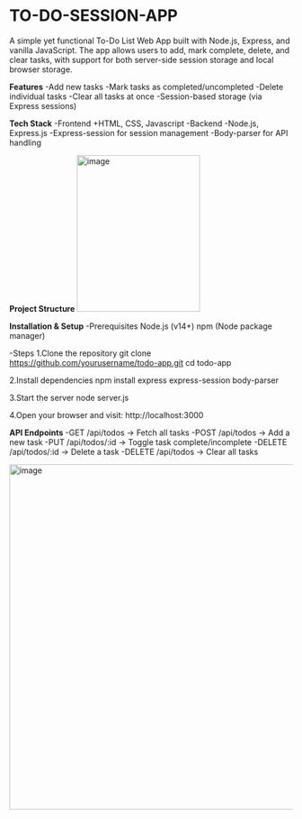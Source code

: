 # TO-DO-SESSION-APP
A simple yet functional To-Do List Web App built with Node.js, Express, and vanilla JavaScript.
The app allows users to add, mark complete, delete, and clear tasks, with support for both server-side session storage and local browser storage.

**Features**
-Add new tasks
-Mark tasks as completed/uncompleted
-Delete individual tasks
-Clear all tasks at once
-Session-based storage (via Express sessions)

**Tech Stack**
-Frontend
  +HTML, CSS, Javascript
-Backend
  -Node.js, Express.js
  -Express-session for session management
  -Body-parser for API handling

**Project Structure**
<img width="219" height="278" alt="image" src="https://github.com/user-attachments/assets/fc4b38be-e822-4e27-b419-b3f8093d5daf" />

**Installation & Setup**
-Prerequisites
Node.js (v14+)
npm (Node package manager)

-Steps
1.Clone the repository
git clone https://github.com/yourusername/todo-app.git
cd todo-app

2.Install dependencies
npm install express express-session body-parser

3.Start the server
node server.js

4.Open your browser and visit:
http://localhost:3000

**API Endpoints**
-GET /api/todos → Fetch all tasks
-POST /api/todos → Add a new task
-PUT /api/todos/:id → Toggle task complete/incomplete
-DELETE /api/todos/:id → Delete a task
-DELETE /api/todos → Clear all tasks

<img width="548" height="613" alt="image" src="https://github.com/user-attachments/assets/97efecc3-1266-4b2b-96e7-c9d0b6459992" />
